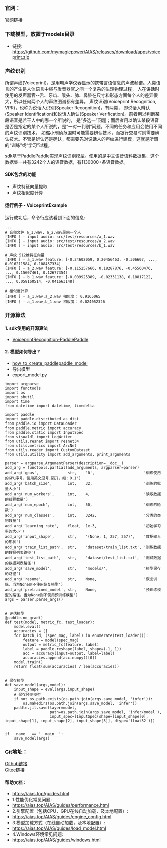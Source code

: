 ### 官网：
[官网链接](https://www.aias.top/)

### 下载模型，放置于models目录
- 链接: https://github.com/mymagicpower/AIAS/releases/download/apps/voiceprint.zip

### 声纹识别
所谓声纹(Voiceprint)，是用电声学仪器显示的携带言语信息的声波频谱。人类语言的产生是人体语言中枢与发音器官之间一个复杂的生理物理过程，
人在讲话时使用的发声器官--舌、牙齿、喉头、肺、鼻腔在尺寸和形态方面每个人的差异很大，所以任何两个人的声纹图谱都有差异。
声纹识别(Voiceprint Recognition, VPR)，也称为说话人识别(Speaker Recognition)，有两类，
即说话人辨认(Speaker Identification)和说话人确认(Speaker Verification)。前者用以判断某段语音是若干人中的哪一个所说的，
是“多选一”问题；而后者用以确认某段语音是否是指定的某个人所说的，是“一对一判别”问题。不同的任务和应用会使用不同的声纹识别技术，
如缩小刑侦范围时可能需要辨认技术，而银行交易时则需要确认技术。不管是辨认还是确认，都需要先对说话人的声纹进行建模，这就是所谓的“训练”或“学习”过程。

sdk基于PaddlePaddle实现声纹识别模型。使用的是中文语音语料数据集，这个数据集一共有3242个人的语音数据，有1130000+条语音数据。

#### SDK包含的功能
- 声纹特征向量提取
- 声纹相似度计算

#### 运行例子 - VoiceprintExample
运行成功后，命令行应该看到下面的信息:
```text
...
# 音频文件 a_1.wav, a_2.wav是同一个人
[INFO ] - input audio: src/test/resources/a_1.wav
[INFO ] - input audio: src/test/resources/a_2.wav
[INFO ] - input audio: src/test/resources/b_1.wav

# 声纹 512维特征向量
[INFO ] - a_1.wav feature: [-0.24602059, 0.20456463, -0.306607, ..., 0.016211584, 0.108457334]
[INFO ] - a_2.wav feature: [-0.115257666, 0.18287876, -0.45560476, ..., 0.15607461, 0.12677354]
[INFO ] - b_1.wav feature: [-0.009925389, -0.02331138, 0.18817122, ..., 0.058160514, -0.041663148]

# 相似度计算
[INFO ] - a_1.wav,a_2.wav 相似度： 0.9165065
[INFO ] - a_1.wav,b_1.wav 相似度： 0.024052326
```


### 开源算法
#### 1. sdk使用的开源算法
- [VoiceprintRecognition-PaddlePaddle](https://github.com/yeyupiaoling/VoiceprintRecognition-PaddlePaddle)
#### 2. 模型如何导出 ?
- [how_to_create_paddlepaddle_model](http://docs.djl.ai/docs/paddlepaddle/how_to_create_paddlepaddle_model_zh.html)
- 导出模型
- export_model.py
```text
import argparse
import functools
import os
import shutil
import time
from datetime import datetime, timedelta

import paddle
import paddle.distributed as dist
from paddle.io import DataLoader
from paddle.metric import accuracy
from paddle.static import InputSpec
from visualdl import LogWriter
from utils.resnet import resnet34
from utils.metrics import ArcNet
from utils.reader import CustomDataset
from utils.utility import add_arguments, print_arguments

parser = argparse.ArgumentParser(description=__doc__)
add_arg = functools.partial(add_arguments, argparser=parser)
add_arg('gpus',             str,    '0',                      '训练使用的GPU序号，使用英文逗号,隔开，如：0,1')
add_arg('batch_size',       int,    32,                       '训练的批量大小')
add_arg('num_workers',      int,    4,                        '读取数据的线程数量')
add_arg('num_epoch',        int,    50,                       '训练的轮数')
add_arg('num_classes',      int,    3242,                     '分类的类别数量')
add_arg('learning_rate',    float,  1e-3,                     '初始学习率的大小')
add_arg('input_shape',      str,    '(None, 1, 257, 257)',    '数据输入的形状')
add_arg('train_list_path',  str,    'dataset/train_list.txt', '训练数据的数据列表路径')
add_arg('test_list_path',   str,    'dataset/test_list.txt',  '测试数据的数据列表路径')
add_arg('save_model',       str,    'models/',                '模型保存的路径')
add_arg('resume',           str,    None,                     '恢复训练，当为None则不使用恢复模型')
add_arg('pretrained_model', str,    None,                     '预训练模型的路径，当为None则不使用预训练模型')
args = parser.parse_args()


# 评估模型
@paddle.no_grad()
def test(model, metric_fc, test_loader):
    model.eval()
    accuracies = []
    for batch_id, (spec_mag, label) in enumerate(test_loader()):
        feature = model(spec_mag)
        output = metric_fc(feature, label)
        label = paddle.reshape(label, shape=(-1, 1))
        acc = accuracy(input=output, label=label)
        accuracies.append(acc.numpy()[0])
    model.train()
    return float(sum(accuracies) / len(accuracies))


# 保存模型
def save_model(args,model):
    input_shape = eval(args.input_shape)
    # 保存预测模型
    if not os.path.exists(os.path.join(args.save_model, 'infer')):
        os.makedirs(os.path.join(args.save_model, 'infer'))
    paddle.jit.save(layer=model,
                    path=os.path.join(args.save_model, 'infer/model'),
                    input_spec=[InputSpec(shape=[input_shape[0], input_shape[1], input_shape[2], input_shape[3]], dtype='float32')])


if __name__ == '__main__':
    save_model(args)
```



### Git地址：   
[Github链接](https://github.com/mymagicpower/AIAS)    
[Gitee链接](https://gitee.com/mymagicpower/AIAS)   



#### 帮助文档：
- https://aias.top/guides.html
- 1.性能优化常见问题:
- https://aias.top/AIAS/guides/performance.html
- 2.引擎配置（包括CPU，GPU在线自动加载，及本地配置）:
- https://aias.top/AIAS/guides/engine_config.html
- 3.模型加载方式（在线自动加载，及本地配置）:
- https://aias.top/AIAS/guides/load_model.html
- 4.Windows环境常见问题:
- https://aias.top/AIAS/guides/windows.html